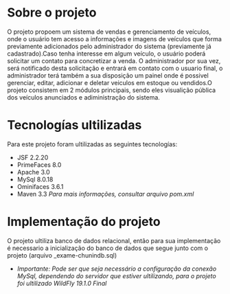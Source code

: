 # Sobre o projeto
O projeto propoem um sistema de vendas e gerenciamento de veículos, onde o usuário tem acesso a informações e imagens de veículos que forma previamente adicionados pelo administrador do sistema (previamente já cadastrado).Caso tenha interesse em algum veículo, o usuário poderá solicitar um contato para concretizar a venda. O administrador por sua vez, será notificado desta solicitação e entrará em contato com o usuario final, o administrador terá também a sua disposição um painel onde é possivel gerenciar, editar, adicionar e deletar veiculos em estoque ou vendidos.O projeto consistem em 2 módulos principais, sendo eles visualição pública dos veículos anunciados e adiministração do sistema.

# Tecnologías ultilizadas
Para este projeto foram ultilizadas as seguintes tecnologías:
- JSF 2.2.20
- PrimeFaces 8.0
- Apache 3.0
- MySql 8.0.18
- Ominifaces 3.6.1
- Maven 3.3
 _Para mais informações, consultar arquivo pom.xml_

# Implementação do projeto

O projeto ultiliza banco de dados relacional, então para sua implementação é necessario a inicialização do banco de dados que segue junto com o projeto (arquivo _exame-chunindb.sql)
* _Importante: Pode ser que seja necessário a configuração da conexão MySql, dependendo do servidor que estiver ultilizando, para o projeto foi ultilizado WildFly 19.1.0 Final_
